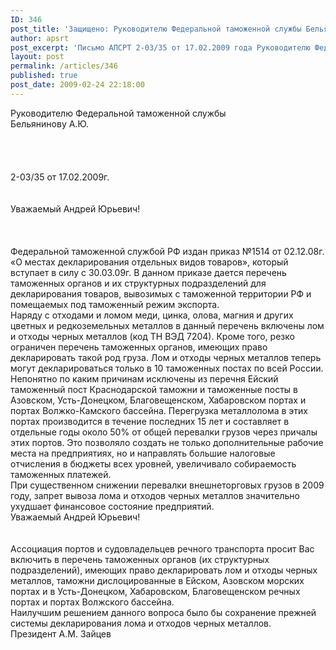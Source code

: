 ```yaml
---
ID: 346
post_title: 'Защищено: Руководителю Федеральной таможенной службы Бельянинову А. Ю.'
author: apsrt
post_excerpt: 'Письмо АПСРТ 2-03/35 от 17.02.2009 года Руководителю Федеральной таможенной службы Бельянинову А. Ю. &quot;О местах декларирования отдельных видов товаров&quot;'
layout: post
permalink: /articles/346
published: true
post_date: 2009-02-24 22:18:00
---
```

Руководителю Федеральной таможенной службы<br />
Бельянинову А.Ю.<br />
<br />
<br />
<br />
<br />
2-03/35 от 17.02.2009г.<br />
<br />
<br />
Уважаемый Андрей Юрьевич!<br />
<br />
<br />
<br />
    Федеральной таможенной службой РФ издан приказ №1514 от 02.12.08г.  «О  местах декларирования отдельных видов товаров», который вступает в силу с 30.03.09г. В данном приказе дается перечень таможенных органов и их структурных подразделений для декларирования товаров, вывозимых с таможенной территории РФ и помещаемых под таможенный режим экспорта.<br />
    Наряду с отходами и ломом меди, цинка, олова, магния и других цветных и  редкоземельных металлов в данный перечень включены лом и отходы черных металлов (код ТН ВЭД 7204). Кроме того,  резко  ограничен перечень таможенных органов, имеющих право декларировать такой род груза. Лом и отходы черных металлов теперь могут декларироваться только в 10 таможенных постах по всей России. Непонятно по каким причинам исключены из перечня Ейский  таможенный пост Краснодарской таможни и таможенные посты в Азовском, Усть-Донецком, Благовещенском, Хабаровском портах и  портах Волжко-Камского бассейна. Перегрузка металлолома в этих портах производится в течение последних  15 лет и составляет в отдельные годы около  50% от  общей  перевалки грузов через причалы этих портов. Это позволяло создать не только дополнительные рабочие места  на предприятиях, но  и  направлять  большие налоговые отчисления в  бюджеты всех уровней, увеличивало собираемость таможенных платежей.<br />
   При существенном  снижении перевалки внешнеторговых грузов в 2009 году, запрет вывоза лома и отходов  черных металлов значительно ухудшает финансовое состояние предприятий.                  <br />
 Уважаемый Андрей Юрьевич!                <br />
<br />
<br />
   Ассоциация портов и судовладельцев речного транспорта просит Вас  включить  в перечень таможенных органов (их структурных подразделений), имеющих право  декларировать  лом и отходы черных металлов, таможни дислоцированные  в Ейском, Азовском морских портах и в Усть-Донецком, Хабаровском, Благовещенском речных портах и портах  Волжского бассейна.<br />
  Наилучшим решением данного вопроса было бы сохранение прежней системы декларирования лома и отходов черных металлов.<br />
Президент                                                                                  А.М. Зайцев<br />
<br />